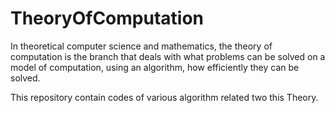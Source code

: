 # TheoryOfComputation

In theoretical computer science and mathematics, the theory of computation is the branch that deals with what problems can be solved on a model of computation, using an algorithm, how efficiently they can be solved.

This repository contain codes of various algorithm related two this Theory.
